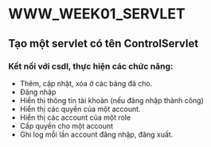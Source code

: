 # WWW_WEEK01_SERVLET
## Tạo một servlet có tên ControlServlet 
### Kết nối với csdl, thực hiện các chức năng:
- Thêm, cập nhật, xóa ở các bảng đã cho.
- Đăng nhập
- Hiển thị thông tin tài khoản (nếu đăng nhập thành công)
- Hiển thị các quyền của một account.
- Hiển thị các account của một role
- Cấp quyền cho một account
- Ghi log mỗi lần account đăng nhập, đăng xuất.
